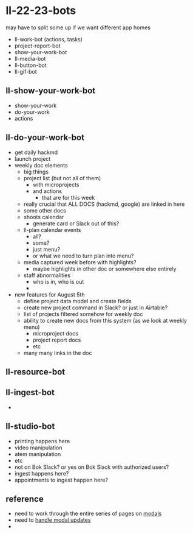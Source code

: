 # ll-22-23-bots

may have to split some up if we want different app homes

- ll-work-bot (actions, tasks)
- project-report-bot
- show-your-work-bot
- ll-media-bot
- ll-button-bot
- ll-gif-bot


## ll-show-your-work-bot

- show-your-work
- do-your-work
- actions

## ll-do-your-work-bot

- get daily hackmd
- launch project
- weekly doc elements
    - big things
    - project list (but not all of them)
        - with microprojects
        - and actions
            - that are for this week
    - really crucial that ALL DOCS (hackmd, google) are linked in here
    - some other docs
    - shoots calendar
        - generate card or Slack out of this?
    - ll-plan calendar events
        - all? 
        - some?
        - just menu?
        - or what we need to turn plan into menu?
    - media captured week before with highlights?
        - maybe highlights in other doc or somewhere else entirely
    - staff abnormalities
        - who is in, who is out
        - 
- new features for August 5th
    - define project data model and create fields
    - create new project command in Slack? or just in Airtable?
    - list of projects filtered somehow for weekly doc
    - ability to create new docs from this system (as we look at weekly menu)
        - microproject docs
        - project report docs
        - etc
    - many many links in the doc

## ll-resource-bot


## ll-ingest-bot

- 

## ll-studio-bot

- printing happens here
- video manipulation
- atem manipulation
- etc
- not on Bok Slack? or yes on Bok Slack with authorized users?
- ingest happens here?
- appointments to ingest happen here?

## reference

- need to work through the entire series of pages on [modals](https://api.slack.com/surfaces/modals/using#next)
- need to [handle modal updates](https://api.slack.com/methods/views.update)
- 